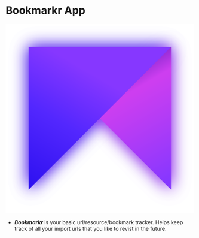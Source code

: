 # Bookmarkr App

![bookmarkr Logo](assets/images/icon.png)

- ___Bookmarkr___ is your basic url/resource/bookmark tracker. Helps keep track of all your import urls that you like to revist in the future.




